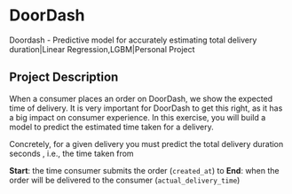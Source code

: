 # DoorDash
Doordash - Predictive model for accurately estimating total delivery duration|Linear Regression,LGBM|Personal Project 

## Project Description 
When a consumer places an order on DoorDash, we show the expected time of delivery. It is very important for DoorDash to get this right, as it has a big impact on consumer experience. In this exercise, you will build a model to predict the estimated time taken for a delivery.

Concretely, for a given delivery you must predict the total delivery duration seconds , i.e., the time taken from

**Start**: the time consumer submits the order (`created_at`) to
**End**: when the order will be delivered to the consumer (`actual_delivery_time`)

